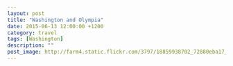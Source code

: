 ```yaml
---
layout: post
title: "Washington and Olympia"
date: 2015-06-13 12:00:00 +1200
category: travel
tags: [Washington]
description: ""
post_image: http://farm4.static.flickr.com/3797/18859938702_72880eba17_o.jpg
---
```

